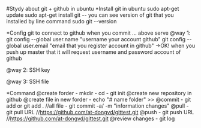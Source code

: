 #Stydy about git + github in ubuntu
*Install git in ubuntu
  sudo apt-get update
  sudo apt-get install git
  -- you can see version of git that you installed by line command
  sudo git --version

*Config git to connect to github when you commit ... above serve
  @way 1:
	git config --global user.name "username your account github"
	git config --global user.email "email that you register account in github"
  ->OK! when you push up master that it will request username and password account of github

  @way 2: SSH key

  @way 3: SSH file

*Command
	@create forder
		- mkdir <name repo>
		- cd <name repo>
		- git init
	@create new repository in github
	@create file in new forder
		- echo "# name folder" >> <name file>
	@commit
		- git add <file> or git add . //all file
		- git commit -a/ -m "information changes"
	@pull
		- git pull URL //https://github.com/at-dongvd/gittest.git
	@push
		- git push URL //https://github.com/at-dongvd/gittest.git
	@review changes
		- git log
